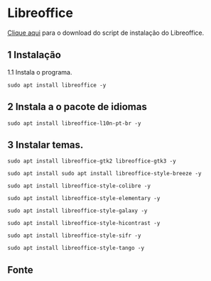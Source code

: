 Libreoffice
================================

[Clique aqui](https://github.com/robison-joel/Codagem/tree/main/Shell/scripts/Libreoffice) para o download do script de instalação do Libreoffice.

1 Instalação
---------------------------------

1.1 Instala o programa.

`sudo apt install libreoffice -y`

2 Instala a o pacote de idiomas
--------------------------------------

`sudo apt install libreoffice-l10n-pt-br -y`

3 Instalar temas.
--------------------------------------

`sudo apt install libreoffice-gtk2 libreoffice-gtk3 -y`

`sudo apt install sudo apt install libreoffice-style-breeze -y`

`sudo apt install libreoffice-style-colibre -y`

`sudo apt install libreoffice-style-elementary -y`

`sudo apt install libreoffice-style-galaxy -y`

`sudo apt install libreoffice-style-hicontrast -y`

`sudo apt install libreoffice-style-sifr -y`

`sudo apt install libreoffice-style-tango -y`

Fonte
-----------------------------------------